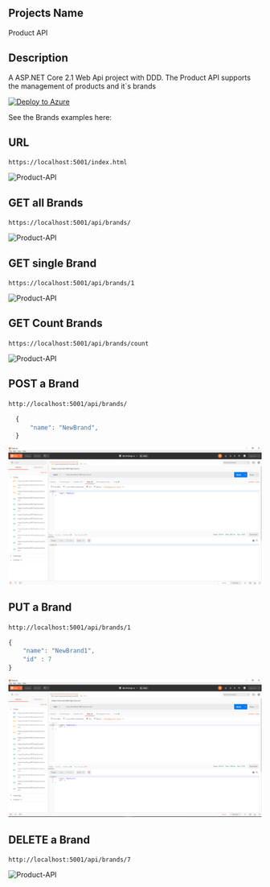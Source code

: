## Projects Name
Product API

## Description
A ASP.NET Core 2.1 Web Api project with DDD. The Product API supports the management of products and it`s brands


[![Deploy to Azure](http://azuredeploy.net/deploybutton.png)](https://azuredeploy.net/)


See the Brands examples here: 

## URL

``` https://localhost:5001/index.html ```

![Product-API](./screenshots/url.PNG)

## GET all Brands

``` https://localhost:5001/api/brands/ ```

![Product-API](./screenshots/get.PNG)

## GET single Brand

``` https://localhost:5001/api/brands/1 ```

![Product-API](./screenshots/getSingle.PNG)

## GET Count Brands

``` https://localhost:5001/api/brands/count ```

![Product-API](./screenshots/getCount.PNG)

## POST a Brand

``` http://localhost:5001/api/brands/ ```

```javascript
  {
      "name": "NewBrand",
  }
```

![Product-API](./screenshots/post.PNG)

## PUT a Brand

``` http://localhost:5001/api/brands/1 ```

``` javascript
{
    "name": "NewBrand1",
    "id" : 7
}
```

![Product-API](./screenshots/put.PNG)


## DELETE a Brand

``` http://localhost:5001/api/brands/7 ```

![Product-API](./screenshots/delete.PNG)
